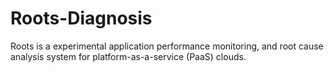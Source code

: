 # Roots-Diagnosis
Roots is a experimental application performance monitoring, and root cause analysis system for platform-as-a-service (PaaS) clouds.
